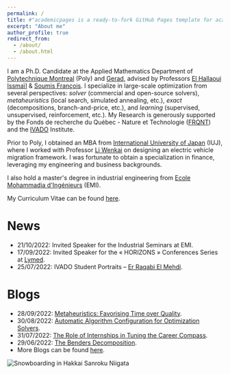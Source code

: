 ```yaml
---
permalink: /
title: #"academicpages is a ready-to-fork GitHub Pages template for academic personal websites"
excerpt: "About me"
author_profile: true
redirect_from: 
  - /about/
  - /about.html
---
```


I am a Ph.D. Candidate at the Applied Mathematics Department of [Polytechnique Montreal](https://www.polymtl.ca/) (Poly) and [Gerad](https://www.gerad.ca/en), advised by Professors [El Hallaoui Issmaïl](https://www.polymtl.ca/expertises/el-hallaoui-issmail) & [Soumis François](https://www.polymtl.ca/expertises/soumis-francois). I specialize in large-scale optimization from several perspectives: *solver* (commercial and open-source solvers), *metaheuristics* (local search, simulated annealing, etc.), *exact* (decompositions, branch-and-price, etc.), and *learning* (supervised, unsupervised, reinforcement, etc.). My Research is generously supported by the Fonds de recherche du Québec - Nature et Technologie ([FRQNT](https://frq.gouv.qc.ca/en/)) and the [IVADO](https://ivado.ca/en/) Institute.

Prior to Poly, I obtained an MBA from [International University of Japan](https://www.iuj.ac.jp/) (IUJ), where I worked with Professor [Li Wenkai](http://rmap.iuj.ac.jp/profile/en.1d04074599d978f5.html) on designing an electric vehicle migration framework. I was fortunate to obtain a specialization in finance, leveraging my engineering and business backgrounds.

I also hold a master's degree in industrial engineering from [Ecole Mohammadia d'Ingénieurs](https://www.emi.ac.ma/) (EMI). 

My Curriculum Vitae can be found [here](http://rqbmedi.github.io/files/CV.pdf).

News
======
- 21/10/2022: Invited Speaker for the Industrial Seminars at EMI.
- 17/09/2022: Invited Speaker for the « HORIZONS » Conferences Series at [Lymed](https://www.lymed.ma/).
- 25/07/2022: IVADO Student Portraits – [Er Raqabi El Mehdi](https://ivado.ca/en/2022/07/25/ivado-student-portraits-er-raqabi-el-mehdi/).

Blogs
======
- 28/09/2022: [Metaheuristics: Favorising Time over Quality](https://erraqabielmehdi.medium.com/metaheuristics-favorising-time-over-quality-1c0c7a68fa37).
- 30/08/2022: [Automatic Algorithm Configuration for Optimization Solvers](https://erraqabielmehdi.medium.com/automatic-algorithm-configuration-for-optimization-solvers-66ac3861a233).
- 31/07/2022: [The Role of Internships in Tuning the Career Compass](https://www.linkedin.com/pulse/role-internships-tuning-career-compass-er-raqabi-el-mehdi-%E3%83%A9%E3%82%AB%E3%83%93-%E3%83%A1%E3%83%87%E3%82%A3/).
- 29/06/2022: [The Benders Decomposition](https://erraqabielmehdi.medium.com/the-benders-decomposition-8dadf381f60c). <br>
- More Blogs can be found [here](https://rqbmedi.github.io/portfolio/). 

![Snowboarding in Hakkai Sanroku Niigata](http://rqbmedi.github.io/images/Snowboarding.jpeg)
